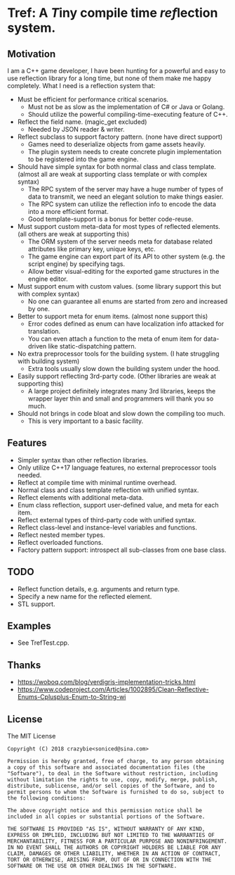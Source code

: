 # Tref: A *T*iny compile time *ref*lection system.

## Motivation
I am a C++ game developer, I have been hunting for a powerful and easy to use reflection library for a long time, but none of them make me happy completely. 
What I need is a reflection system that:

- Must be efficient for performance critical scenarios.
    - Must not be as slow as the implementation of C# or Java or Golang.
    - Should utilize the powerful compiling-time-executing feature of C++.
- Reflect the field name. (magic_get excluded)
    - Needed by JSON reader & writer.
- Reflect subclass to support factory pattern. (none have direct support)
    - Games need to deserialize objects from game assets heavily.
    - The plugin system needs to create concrete plugin implementation to be registered into the game engine.
- Should have simple syntax for both normal class and class template. (almost all are weak at supporting class template or with complex syntax)    
    - The RPC system of the server may have a huge number of types of data to transmit, we need an elegant solution to make things easier.    
    - The RPC system can utilize the reflection info to encode the data into a more efficient format.
    - Good template-support is a bonus for better code-reuse.
- Must support custom meta-data for most types of reflected elements. (all others are weak at supporting this)
    - The ORM system of the server needs meta for database related attributes like primary key, unique keys, etc.
    - The game engine can export part of its API to other system (e.g. the script engine) by specifying tags.
    - Allow better visual-editing for the exported game structures in the engine editor.
- Must support enum with custom values. (some library support this but with complex syntax)
    - No one can guarantee all enums are started from zero and increased by one.
- Better to support meta for enum items. (almost none support this)
    - Error codes defined as enum can have localization info attacked for translation.
    - You can even attach a function to the meta of enum item for data-driven like static-dispatching pattern.
- No extra preprocessor tools for the building system. (I hate struggling with building system)
    - Extra tools usually slow down the building system under the hood.
- Easily support reflecting 3rd-party code. (Other libraries are weak at supporting this)
    - A large project definitely integrates many 3rd libraries, keeps the wrapper layer thin and small and programmers will thank you so much.
- Should not brings in code bloat and slow down the compiling too much. 
    - This is very important to a basic facility.

## Features
- Simpler syntax than other reflection libraries.
- Only utilize C++17 language features, no external preprocessor tools needed.
- Reflect at compile time with minimal runtime overhead.
- Normal class and class template reflection with unified syntax.
- Reflect elements with additional meta-data.
- Enum class reflection, support user-defined value, and meta for each item.
- Reflect external types of third-party code with unified syntax.
- Reflect class-level and instance-level variables and functions.
- Reflect nested member types.
- Reflect overloaded functions.
- Factory pattern support: introspect all sub-classes from one base class.

## TODO
- Reflect function details, e.g. arguments and return type.
- Specify a new name for the reflected element.
- STL support.

## Examples

- See TrefTest.cpp.

## Thanks
- https://woboq.com/blog/verdigris-implementation-tricks.html
- https://www.codeproject.com/Articles/1002895/Clean-Reflective-Enums-Cplusplus-Enum-to-String-wi

## License

The MIT License

```
Copyright (C) 2018 crazybie<soniced@sina.com>

Permission is hereby granted, free of charge, to any person obtaining a copy of this software and associated documentation files (the "Software"), to deal in the Software without restriction, including without limitation the rights to use, copy, modify, merge, publish, distribute, sublicense, and/or sell copies of the Software, and to permit persons to whom the Software is furnished to do so, subject to the following conditions:

The above copyright notice and this permission notice shall be included in all copies or substantial portions of the Software.

THE SOFTWARE IS PROVIDED "AS IS", WITHOUT WARRANTY OF ANY KIND, EXPRESS OR IMPLIED, INCLUDING BUT NOT LIMITED TO THE WARRANTIES OF MERCHANTABILITY, FITNESS FOR A PARTICULAR PURPOSE AND NONINFRINGEMENT. IN NO EVENT SHALL THE AUTHORS OR COPYRIGHT HOLDERS BE LIABLE FOR ANY CLAIM, DAMAGES OR OTHER LIABILITY, WHETHER IN AN ACTION OF CONTRACT, TORT OR OTHERWISE, ARISING FROM, OUT OF OR IN CONNECTION WITH THE SOFTWARE OR THE USE OR OTHER DEALINGS IN THE SOFTWARE.
```